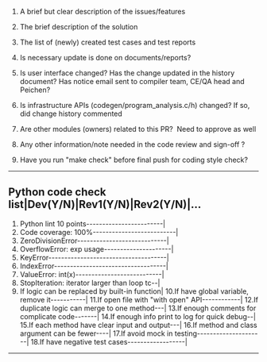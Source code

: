1. A brief but clear description of the issues/features

2. The brief description of the solution

3. The list of (newly) created test cases and test reports

4. Is necessary update is done on documents/reports?

5. Is user interface changed? Has the change updated in the history document? Has notice email sent to compiler team, CE/QA head and Peichen?

6. Is infrastructure APIs (codegen/program_analysis.c/h) changed? If so, did change history commented

7. Are other modules (owners) related to this PR?  Need to approve as well

8. Any other information/note needed in the code review and sign-off ?

9. Have you run "make check" before final push for coding style check?

-------------------------------------------------------
Python code check list|Dev(Y/N)|Rev1(Y/N)|Rev2(Y/N)|...
-------------------------------------------------------
1. Python lint 10 points------------------------|
2. Code coverage: 100%--------------------------|
3. ZeroDivisionError----------------------------|
4. OverflowError: exp usage---------------------|
5. KeyError-------------------------------------|
6. IndexError-----------------------------------|
7. ValueError: int(x)---------------------------|
8. StopIteration: iterator larger than loop tc--|
9. If logic can be replaced by built-in function|
10.If have global variable, remove it-----------|
11.If open file with "with open" API------------|
12.If duplicate logic can merge to one method---|
13.If enough comments for complicate code-------|
14.If enough info print to log for quick debug--|
15.If each method have clear input and output---|
16.If method and class argument can be fewer----|
17.If avoid mock in testing---------------------|
18.If have negative test cases------------------|
-------------------------------------------------------
